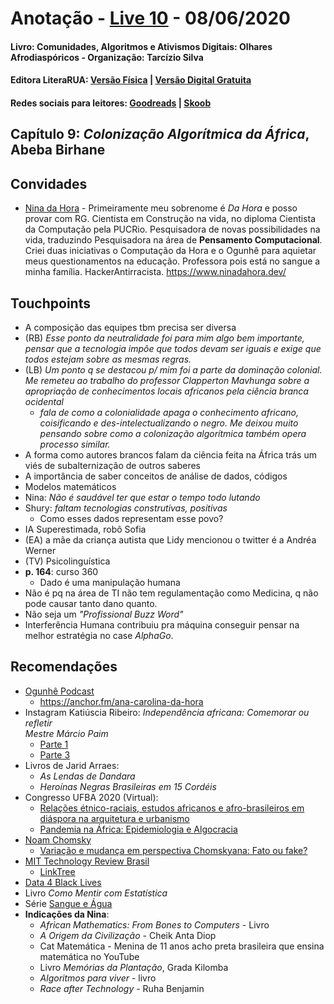 [livro01-compre]: http://www.literarua.com.br/livro/olhares-afrodiasporicos
[livro01-ebook]: https://bit.ly/ComunidadesDigitais
[livro01-skoob]: https://www.skoob.com.br/comunidades-algoritmos-e-ativismos-digitais-1136137ed1139762.html
[livro01-goodreads]: https://www.goodreads.com/book/show/53005858-comunidades-algoritmos-e-ativismos-digitais

[link-live]: https://youtu.be/NJ3cFjlAVBs

# Anotação - [Live 10][link-live] - 08/06/2020
#### Livro: Comunidades, Algoritmos e Ativismos Digitais: Olhares Afrodiaspóricos - Organização: Tarcízio Silva
#### Editora LiteraRUA: [Versão Física][livro01-compre] | [Versão Digital Gratuita][livro01-ebook]
#### Redes sociais para leitores: [Goodreads][livro01-goodreads] | [Skoob][livro01-skoob]

## Capítulo 9: *Colonização Algorítmica da África*, Abeba Birhane

## Convidades

- [Nina da Hora](https://www.instagram.com/ninadhora/) - Primeiramente meu
sobrenome é _Da Hora_ e posso provar com RG. Cientista em Construção na vida, no
diploma Cientista da Computação pela PUCRio. Pesquisadora de novas
possibilidades na vida, traduzindo Pesquisadora na área de **Pensamento
Computacional**. Criei duas iniciativas o Computação da Hora e o Ogunhê para
aquietar meus questionamentos na educação. Professora pois está no sangue a
minha família. HackerAntirracista. <https://www.ninadahora.dev/>

## Touchpoints

- A composição das equipes tbm precisa ser diversa
- (RB) _​Esse ponto da neutralidade foi para mim algo bem importante, pensar
que a tecnologia impõe que todos devam ser iguais e exige que todos estejam
sobre as mesmas regras._
- (LB) _​Um ponto q se destacou p/ mim foi a parte da dominação colonial. Me
remeteu ao trabalho do professor *Clapperton Mavhunga* sobre a apropriação de
conhecimentos locais africanos pela ciência branca ocidental_
  - _​fala de como a colonialidade apaga o conhecimento africano, coisificando
  e des-intelectualizando o negro. Me deixou muito pensando sobre como a
  colonização algorítmica também opera processo similar._
- A forma como autores brancos falam da ciência feita na África trás um viés de
subalternização de outros saberes
- A importância de saber conceitos de análise de dados, códigos
- Modelos matemáticos
- Nina: _Não é saudável ter que estar o tempo todo lutando_
- Shury: _faltam tecnologias construtivas, positivas_
  - Como esses dados representam esse povo?
- IA Superestimada, robô Sofia
- (EA) ​a mãe da criança autista que Lidy mencionou o twitter é a Andréa Werner
- (TV) ​Psicolinguística
- **p. 164**: curso 360
  - Dado é uma manipulação humana
- Não é pq na área de TI não tem regulamentação como Medicina, q não pode
causar tanto dano quanto.
- Não seja um ​_"Profissional Buzz Word"_
- Interferência Humana contribuiu pra máquina conseguir pensar na melhor
estratégia no case _AlphaGo_.

## Recomendações
- [Ogunhê Podcast](​https://podtail.com/podcast/ogunhe-podcast/)
  - <https://anchor.fm/ana-carolina-da-hora>
- Instagram Katiúscia Ribeiro: _Independência africana: Comemorar ou refletir  
Mestre Márcio Paim_
  - [Parte 1](https://www.instagram.com/tv/CAod9TMp4SG/)
  - [Parte 3](https://www.instagram.com/tv/CAoi7rgJ_7k/)
- Livros de Jarid Arraes:
  - *​As Lendas de Dandara*
  - *Heroínas Negras Brasileiras em 15 Cordéis*
- Congresso UFBA 2020 (Virtual):
  - [Relações étnico-raciais, estudos africanos e afro-brasileiros em diáspora na arquitetura e urbanismo](https://www.youtube.com/watch?v=MS3I4sUUgFc)
  - [Pandemia na África: Epidemiologia e Algocracia](https://www.youtube.com/watch?v=ekJTGnzDQXA)
- [Noam Chomsky](https://g.co/kgs/UCJniD)
  - [Variação e mudança em perspectiva Chomskyana: Fato ou fake?](https://youtu.be/JoaGPwePcQI)
- [MIT Technology Review Brasil](https://open.spotify.com/episode/01HZNAJNbNeH3qypfQERsT?si=Y_3rLWFfQ_aVs5gJOcNAAQ)
  - [LinkTree](https://linktr.ee/mittechreviewbr)
- [​Data 4 Black Lives](http://d4bl.org/)
- Livro _Como Mentir com Estatística_
- Série [Sangue e Água](https://www.netflix.com/title/81044547)
- **Indicações da Nina**:
  - _African Mathematics: From Bones to Computers_ - Livro
  - _A Origem da Civilização_ - Cheik Anta Diop
  - Cat Matemática - Menina de 11 anos acho preta brasileira que ensina matemática no YouTube
  - Livro _Memórias da Plantação_, Grada  Kilomba
  - _Algoritmos para viver_ - livro
  - _Race after Technology_ - Ruha Benjamin